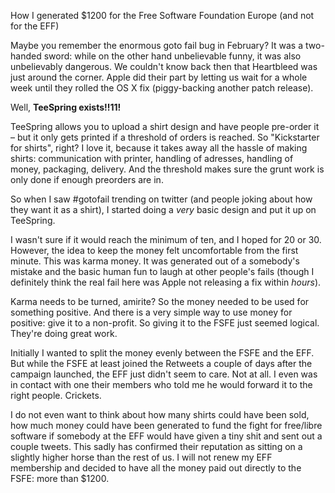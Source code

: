 How I generated $1200 for the Free Software Foundation Europe (and not for the EFF)

Maybe you remember the enormous goto fail bug in February? It was a two-handed sword: while on the other hand unbelievable funny, it was also unbelievably dangerous. We couldn't know back then that Heartbleed was just around the corner. Apple did their part by letting us wait for a whole week until they rolled the OS X fix (piggy-backing another patch release).

Well, **TeeSpring exists!!11!**

TeeSpring allows you to upload a shirt design and have people pre-order it – but it only gets printed if a threshold of orders is reached. So "Kickstarter for shirts", right? I love it, because it takes away all the hassle of making shirts: communication with printer, handling of adresses, handling of money, packaging, delivery. And the threshold makes sure the grunt work is only done if enough preorders are in.

So when I saw #gotofail trending on twitter (and people joking about how they want it as a shirt), I started doing a *very* basic design and put it up on TeeSpring.

I wasn't sure if it would reach the minimum of ten, and I hoped for 20 or 30. However, the idea to keep the money felt uncomfortable from the first minute. This was karma money. It was generated out of a somebody's mistake and the basic human fun to laugh at other people's fails (though I definitely think the real fail here was Apple not releasing a fix within *hours*).

Karma needs to be turned, amirite? So the money needed to be used for something positive. And there is a very simple way to use money for positive: give it to a non-profit. So giving it to the FSFE just seemed logical. They're doing great work.

Initially I wanted to split the money evenly between the FSFE and the EFF. But while the FSFE at least joined the Retweets a couple of days after the campaign launched, the EFF just didn't seem to care. Not at all. I even was in contact with one their members who told me he would forward it to the right people. Crickets.

I do not even want to think about how many shirts could have been sold, how much money could have been generated to fund the fight for free/libre software if somebody at the EFF would have given a tiny shit and sent out a couple tweets. This sadly has confirmed their reputation as sitting on a slightly higher horse than the rest of us. I will not renew my EFF membership and decided to have all the money paid out directly to the FSFE: more than $1200.